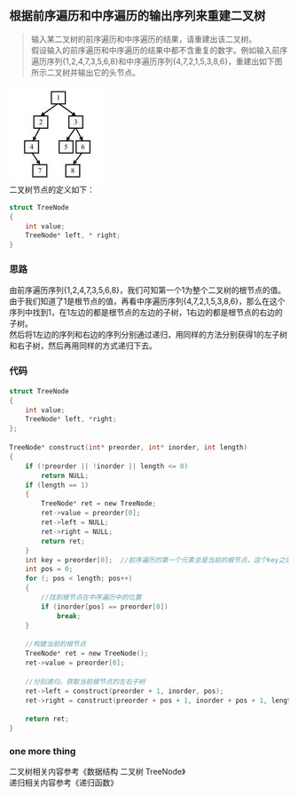 ## 根据前序遍历和中序遍历的输出序列来重建二叉树
> 输入某二叉树的前序遍历和中序遍历的结果，请重建出该二叉树。    
> 假设输入的前序遍历和中序遍历的结果中都不含重复的数字。例如输入前序遍历序列{1,2,4,7,3,5,6,8}和中序遍历序列{4,7,2,1,5,3,8,6}，重建出如下图所示二叉树并输出它的头节点。   
    
![](https://github.com/sii2017/image/blob/master/%E9%87%8D%E6%9E%84%E4%BA%8C%E5%8F%89%E6%A0%91.jpg)   
二叉树节点的定义如下：   
```c
struct TreeNode   
{  
	int value;    
	TreeNode* left, * right;   
}   
```  
### 思路
由前序遍历序列{1,2,4,7,3,5,6,8}，我们可知第一个1为整个二叉树的根节点的值。   
由于我们知道了1是根节点的值，再看中序遍历序列{4,7,2,1,5,3,8,6}，那么在这个序列中找到1，在1左边的都是根节点的左边的子树，1右边的都是根节点的右边的子树。   
然后将1左边的序列和右边的序列分别通过递归，用同样的方法分别获得1的左子树和右子树，然后再用同样的方式递归下去。    
### 代码  
```c
struct TreeNode  
{  
	int value;  
	TreeNode* left, *right;  
};   

TreeNode* construct(int* preorder, int* inorder, int length)   
{   
	if (!preorder || !inorder || length <= 0)
		return NULL;  
	if (length == 1)  
	{  
		TreeNode* ret = new TreeNode;  
		ret->value = preorder[0];  
		ret->left = NULL;  
		ret->right = NULL; 
		return ret;   
	}  
	int key = preorder[0];  //前序遍历的第一个元素总是当前的根节点，这个key之后没用到过，只是用来强调一下。   
	int pos = 0;  
	for (; pos < length; pos++)  
	{   
		//找到根节点在中序遍历中的位置   
		if (inorder[pos] == preorder[0])  
			break;  
	}   

	//构建当前的根节点    
	TreeNode* ret = new TreeNode();  
	ret->value = preorder[0];  

	//分别递归，获取当前根节点的左右子树   
	ret->left = construct(preorder + 1, inorder, pos);   
	ret->right = construct(preorder + pos + 1, inorder + pos + 1, length - pos - 1);   

	return ret;   
}   
```    
### one more thing  
二叉树相关内容参考《数据结构 二叉树 TreeNode》   
递归相关内容参考《递归函数》   